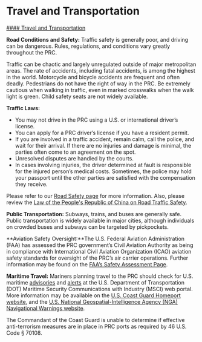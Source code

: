 # Travel and Transportation

[#### Travel and Transportation](javascript:void(0); "Travel and Transportation")

**Road Conditions and Safety:** Traffic safety is generally poor, and driving can be dangerous. Rules, regulations, and conditions vary greatly throughout the PRC.

Traffic can be chaotic and largely unregulated outside of major metropolitan areas. The rate of accidents, including fatal accidents, is among the highest in the world. Motorcycle and bicycle accidents are frequent and often deadly. Pedestrians do not have the right of way in the PRC. Be extremely cautious when walking in traffic, even in marked crosswalks when the walk light is green. Child safety seats are not widely available.

**Traffic Laws:**

* You may not drive in the PRC using a U.S. or international driver’s license.
* You can apply for a PRC driver’s license if you have a resident permit.
* If you are involved in a traffic accident, remain calm, call the police, and wait for their arrival. If there are no injuries and damage is minimal, the parties often come to an agreement on the spot.
* Unresolved disputes are handled by the courts.
* In cases involving injuries, the driver determined at fault is responsible for the injured person’s medical costs. Sometimes, the police may hold your passport until the other parties are satisfied with the compensation they receive.

Please refer to our [Road Safety page](https://travel.state.gov/content/travel/en/international-travel/before-you-go/driving-and-road-safety.html) for more information. Also, please review the [Law of the People's Republic of China on Road Traffic Safety](http://www.npc.gov.cn/zgrdw/englishnpc/Law/2007-12/05/content_1381965.htm).

**Public Transportation:** Subways, trains, and buses are generally safe. Public transportation is widely available in major cities, although individuals on crowded buses and subways can be targeted by pickpockets.  
  
**Aviation Safety Oversight:**The U.S. Federal Aviation Administration (FAA) has assessed the PRC government’s Civil Aviation Authority as being in compliance with International Civil Aviation Organization (ICAO) aviation safety standards for oversight of the PRC’s air carrier operations. Further information may be found on the [FAA’s Safety Assessment Page](https://www.faa.gov/about/initiatives/iasa).

**Maritime Travel:** Mariners planning travel to the PRC should check for U.S. maritime [advisories](https://www.maritime.dot.gov/msci-advisories) and [alerts](https://www.maritime.dot.gov/msci-alerts) at the U.S. Department of Transportation (DOT) Maritime Security Communications with Industry (MSCI) web portal. More information may be available on the [U.S. Coast Guard Homeport website](https://homeport.uscg.mil/), and the [U.S. National Geospatial-Intelligence Agency (NGA) Navigational Warnings website](https://msi.nga.mil/NavWarnings).

The Commandant of the Coast Guard is unable to determine if effective anti-terrorism measures are in place in PRC ports as required by 46 U.S. Code § 70108.
